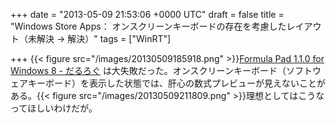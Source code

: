 
+++
date = "2013-05-09 21:53:06 +0000 UTC"
draft = false
title = "Windows Store Apps： オンスクリーンキーボードの存在を考慮したレイアウト（未解決 → 解決）"
tags = ["WinRT"]

+++
{{< figure src="/images/20130509185918.png"  >}}<a href="https://blog.daruyanagi.jp/entry/2013/05/09/191152">Formula Pad 1.1.0 for Windows 8 - だるろぐ</a> は大失敗だった。オンスクリーンキーボード（ソフトウェアキーボード）を表示した状態では、肝心の数式プレビューが見えないことがある。{{< figure src="/images/20130509211809.png"  >}}理想としてはこうなってほしいわけだが。



